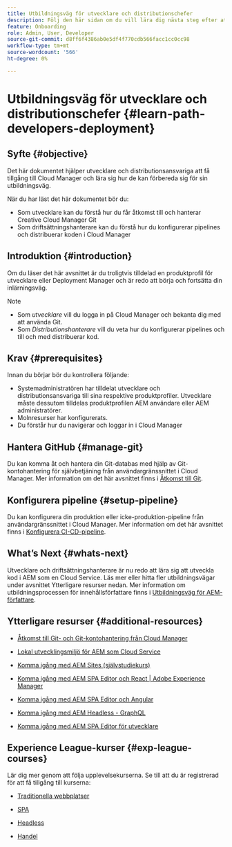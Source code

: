 ```yaml
---
title: Utbildningsväg för utvecklare och distributionschefer
description: Följ den här sidan om du vill lära dig nästa steg efter att du har fått åtkomst, om du är en utvecklare eller en distributionshanterare
feature: Onboarding
role: Admin, User, Developer
source-git-commit: d8ff6f4386ab0e5df4f770cdb566facc1cc0cc98
workflow-type: tm+mt
source-wordcount: '566'
ht-degree: 0%

---
```


# Utbildningsväg för utvecklare och distributionschefer {#learn-path-developers-deployment}

## Syfte {#objective}

Det här dokumentet hjälper utvecklare och distributionsansvariga att få tillgång till Cloud Manager och lära sig hur de kan förbereda sig för sin utbildningsväg.

När du har läst det här dokumentet bör du:

* Som utvecklare kan du förstå hur du får åtkomst till och hanterar Creative Cloud Manager Git
* Som driftsättningshanterare kan du förstå hur du konfigurerar pipelines och distribuerar koden i Cloud Manager

## Introduktion {#introduction}

Om du läser det här avsnittet är du troligtvis tilldelad en produktprofil för utvecklare eller Deployment Manager och är redo att börja och fortsätta din inlärningsväg.

>[!NOTE]
>* Som *utvecklare* vill du logga in på Cloud Manager och bekanta dig med att använda Git.
>* Som *Distributionshanterare* vill du veta hur du konfigurerar pipelines och till och med distribuerar kod.


## Krav {#prerequisites}

Innan du börjar bör du kontrollera följande:

* Systemadministratören har tilldelat utvecklare och distributionsansvariga till sina respektive produktprofiler. Utvecklare måste dessutom tilldelas produktprofilen AEM användare eller AEM administratörer.
* Molnresurser har konfigurerats.
* Du förstår hur du navigerar och loggar in i Cloud Manager

## Hantera GitHub {#manage-git}

Du kan komma åt och hantera din Git-databas med hjälp av Git-kontohantering för självbetjäning från användargränssnittet i Cloud Manager.
Mer information om det här avsnittet finns i [Åtkomst till Git](https://experienceleague.adobe.com/docs/experience-manager-cloud-service/implementing/managing-code/accessing-git.html?lang=en).

## Konfigurera pipeline {#setup-pipeline}

Du kan konfigurera din produktion eller icke-produktion-pipeline från användargränssnittet i Cloud Manager.
Mer information om det här avsnittet finns i [Konfigurera CI-CD-pipeline](https://experienceleague.adobe.com/docs/experience-manager-cloud-service/implementing/using-cloud-manager/configure-pipeline.html?lang=en).

## What’s Next {#whats-next}

Utvecklare och driftsättningshanterare är nu redo att lära sig att utveckla kod i AEM som en Cloud Service. Läs mer eller hitta fler utbildningsvägar under avsnittet Ytterligare resurser nedan. Mer information om utbildningsprocessen för innehållsförfattare finns i [Utbildningsväg för AEM-författare](/help/journey-onboarding/sysadmin/learning-path-aem-users.md).

## Ytterligare resurser {#additional-resources}

* [Åtkomst till Git- och Git-kontohantering från Cloud Manager](https://experienceleague.adobe.com/docs/experience-manager-cloud-service/implementing/managing-code/accessing-git.html?lang=en)

* [Lokal utvecklingsmiljö för AEM som Cloud Service](https://experienceleague.adobe.com/docs/experience-manager-learn/cloud-service/local-development-environment-set-up/overview.html)

* [Komma igång med AEM Sites (självstudiekurs)](https://experienceleague.adobe.com/docs/experience-manager-learn/getting-started-wknd-tutorial-develop/overview.html)

* [Komma igång med AEM SPA Editor och React | Adobe Experience Manager](https://experienceleague.adobe.com/docs/experience-manager-learn/getting-started-with-aem-headless/spa-editor/react/overview.html?lang=en)

* [Komma igång med AEM SPA Editor och Angular](https://experienceleague.adobe.com/docs/experience-manager-learn/getting-started-with-aem-headless/spa-editor/angular/overview.html?lang=en)

* [Komma igång med AEM Headless - GraphQL](https://experienceleague.adobe.com/docs/experience-manager-learn/getting-started-with-aem-headless/graphql/overview.html?lang=en)

* [Komma igång med AEM SPA Editor för utvecklare](https://experienceleague.adobe.com/?Solution=Experience+Manager&amp;Solution=Experience+Manager+Sites&amp;Solution=Experience+Manager+Forms&amp;Solution=Experience+Manager+Screens#courses)

## Experience League-kurser {#exp-league-courses}

Lär dig mer genom att följa upplevelsekurserna. Se till att du är registrerad för att få tillgång till kurserna:

* [Traditionella webbplatser](https://experienceleague.adobe.com/?Solution=Experience+Manager&amp;Solution=Experience+Manager+Sites&amp;Solution=Experience+Manager+Forms&amp;Solution=Experience+Manager+Screens#courses)

* [SPA](https://experienceleague.adobe.com/?Solution=Experience+Manager&amp;Solution=Experience+Manager+Sites&amp;Solution=Experience+Manager+Forms&amp;Solution=Experience+Manager+Screens#courses)

* [Headless](https://experienceleague.adobe.com/?Solution=Experience+Manager&amp;Solution=Experience+Manager+Sites&amp;Solution=Experience+Manager+Forms&amp;Solution=Experience+Manager+Screens#courses)

* [Handel](https://experienceleague.adobe.com/?Solution=Experience+Manager&amp;Solution=Experience+Manager+Sites&amp;Solution=Experience+Manager+Forms&amp;Solution=Experience+Manager+Screens#courses)
